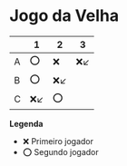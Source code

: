 # Jogo da Velha

|   | 1 | 2 | 3 |
|---|---|---|---|
| A |⭕| ❌| ❌↙️  |
| B |⭕ |❌↙️|   |
| C |❌↙️  |⭕|   |

**Legenda**

- ❌ Primeiro jogador 
- ⭕ Segundo jogador
